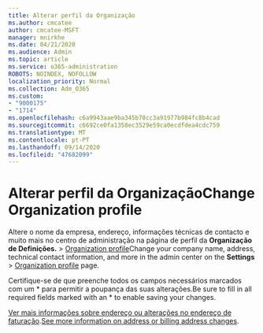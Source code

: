 ```yaml
---
title: Alterar perfil da Organização
ms.author: cmcatee
author: cmcatee-MSFT
manager: mnirkhe
ms.date: 04/21/2020
ms.audience: Admin
ms.topic: article
ms.service: o365-administration
ROBOTS: NOINDEX, NOFOLLOW
localization_priority: Normal
ms.collection: Adm_O365
ms.custom:
- "9000175"
- "1714"
ms.openlocfilehash: c6a9943aae9ba345b78cc3a91977b984fc8b4cad
ms.sourcegitcommit: c6692ce0fa1358ec3529e59ca0ecdfdea4cdc759
ms.translationtype: MT
ms.contentlocale: pt-PT
ms.lasthandoff: 09/14/2020
ms.locfileid: "47682099"
---
```

# <a name="change-organization-profile"></a><span data-ttu-id="70760-102">Alterar perfil da Organização</span><span class="sxs-lookup"><span data-stu-id="70760-102">Change Organization profile</span></span>

<span data-ttu-id="70760-103">Altere o nome da empresa, endereço, informações técnicas de contacto e muito mais no centro de administração na página de perfil da **Organização de Definições.**  >  [Organization profile](https://go.microsoft.com/fwlink/p/?linkid=2067339)</span><span class="sxs-lookup"><span data-stu-id="70760-103">Change your company name, address, technical contact information, and more in the admin center on the **Settings** > [Organization profile](https://go.microsoft.com/fwlink/p/?linkid=2067339) page.</span></span>

<span data-ttu-id="70760-104">Certifique-se de que preenche todos os campos necessários marcados com um \* para permitir a poupança das suas alterações.</span><span class="sxs-lookup"><span data-stu-id="70760-104">Be sure to fill in all required fields marked with an \* to enable saving your changes.</span></span>

<span data-ttu-id="70760-105">[Ver mais informações sobre endereço ou alterações no endereço de faturação](https://docs.microsoft.com/microsoft-365/admin/manage/change-address-contact-and-more).</span><span class="sxs-lookup"><span data-stu-id="70760-105">[See more information on address or billing address changes](https://docs.microsoft.com/microsoft-365/admin/manage/change-address-contact-and-more).</span></span>